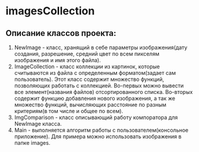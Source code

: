 # imagesCollection
## Описание классов проекта:
1. NewImage - класс, хранящий в себе параметры изображения(дату создания, разрешение, средний цвет по всем пикселям изображения и имя этого файла).
2. ImageCollection - класс коллекции из картинок, которые считываются из файла с определенным форматом(задает сам пользователь). Этот класс содержит множество функций, позволяющих работать с коллекцией. Во-первых можно вывести все элемент(названия файлов) отсортированного списка. Во-вторых содержит функцию добавления нового изображения, а так же множество функций, вычисляющих расстояние по разным критериям(в том числе и общее по всем).
3. ImgComparison - класс описывающий работу компоратора для NewImage класса.
4. Main - выполняется алгоритм работы с пользователем(консольное приложение).
Для примера можно использовать изображения в папке images.

